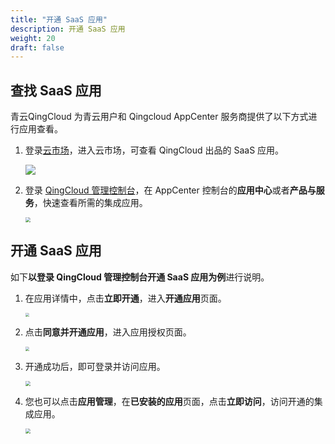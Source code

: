 ```yaml
---
title: "开通 SaaS 应用"
description: 开通 SaaS 应用
weight: 20
draft: false
---
```


## 查找 SaaS 应用

青云QingCloud 为青云用户和 Qingcloud AppCenter 服务商提供了以下方式进行应用查看。

1. 登录[云市场](https://marketplace.qingcloud.com/)，进入云市场，可查看 QingCloud 出品的 SaaS 应用。

   ![](../../../_images/um_saas_app.png)

2. 登录 [QingCloud 管理控制台](https://console.qingcloud.com/)，在 AppCenter 控制台的**应用中心**或者**产品与服务**，快速查看所需的集成应用。

   <img src="../../../_images/um_saas_appcenter.png" style="zoom:50%;" />

## 开通 SaaS 应用

如下**以登录 QingCloud 管理控制台开通 SaaS 应用为例**进行说明。

1. 在应用详情中，点击**立即开通**，进入**开通应用**页面。

   <img src="../../../_images/um_open_saasapp.png" style="zoom:40%;" />

2. 点击**同意并开通应用**，进入应用授权页面。

   <img src="../../../_images/um_open_saas.png" style="zoom:40%;" />

3. 开通成功后，即可登录并访问应用。

   <img src="../../../_images/um_saas_app_login.png" style="zoom:50%;" />

4. 您也可以点击**应用管理**，在**已安装的应用**页面，点击**立即访问**，访问开通的集成应用。

   <img src="../../../_images/um_saas_login.png" style="zoom:50%;" />

